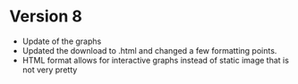# Version 8
- Update of the graphs
- Updated the download to .html and changed a few formatting points.
- HTML format allows for interactive graphs instead of static image that is not very pretty
